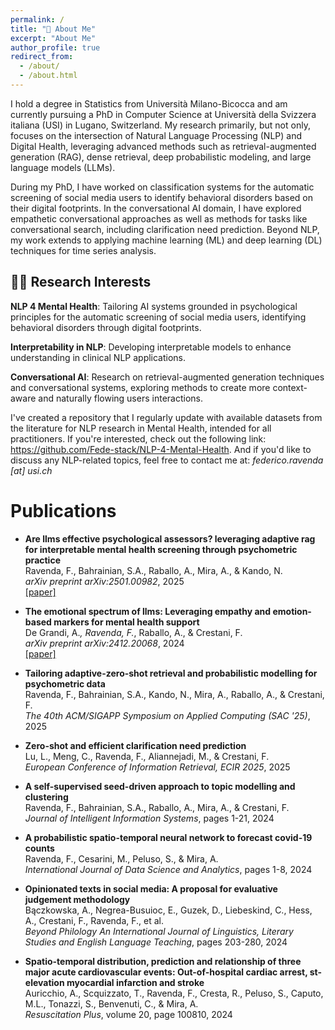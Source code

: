 ```yaml
---
permalink: /
title: "👋 About Me"
excerpt: "About Me"
author_profile: true
redirect_from: 
  - /about/
  - /about.html
---
```


I hold a degree in Statistics from Università Milano-Bicocca and am currently pursuing a PhD in Computer Science at Università della Svizzera italiana (USI) in Lugano, Switzerland. My research primarily, but not only, focuses on the intersection of Natural Language Processing (NLP) and Digital Health, leveraging advanced methods such as retrieval-augmented generation (RAG), dense retrieval, deep probabilistic modeling, and large language models (LLMs).

During my PhD, I have worked on classification systems for the automatic screening of social media users to identify behavioral disorders based on their digital footprints. In the conversational AI domain, I have explored empathetic conversational approaches as well as methods for tasks like conversational search, including clarification need prediction. Beyond NLP, my work extends to applying machine learning (ML) and deep learning (DL) techniques for time series analysis.

## 🧑‍💻 Research Interests

**NLP 4 Mental Health**: Tailoring AI systems grounded in psychological principles  for the automatic screening of social media users, identifying behavioral disorders through digital footprints.

**Interpretability in NLP**: Developing interpretable models to enhance understanding in clinical NLP applications.

**Conversational AI**:  Research on retrieval-augmented generation techniques and conversational systems, exploring methods to create more context-aware and naturally flowing users interactions.

I've created a repository that I regularly update with available datasets from the literature for NLP research in Mental Health, intended for all practitioners. If you're interested, check out the following link: https://github.com/Fede-stack/NLP-4-Mental-Health. And if you'd like to discuss any NLP-related topics, feel free to contact me at: *federico.ravenda [at] usi.ch* 

# Publications


* **Are llms effective psychological assessors? leveraging adaptive rag for interpretable mental health screening through psychometric practice**  
Ravenda, F., Bahrainian, S.A., Raballo, A., Mira, A., & Kando, N.  
*arXiv preprint arXiv:2501.00982*, 2025  
[[paper]](https://arxiv.org/abs/2501.00982)

* **The emotional spectrum of llms: Leveraging empathy and emotion-based markers for mental health support**  
De Grandi, A.*, Ravenda, F.*, Raballo, A., & Crestani, F.  
*arXiv preprint arXiv:2412.20068*, 2024  
[[paper]](https://arxiv.org/abs/2412.20068)

* **Tailoring adaptive-zero-shot retrieval and probabilistic modelling for psychometric data**  
Ravenda, F., Bahrainian, S.A., Kando, N., Mira, A., Raballo, A., & Crestani, F.  
*The 40th ACM/SIGAPP Symposium on Applied Computing (SAC '25)*, 2025

* **Zero-shot and efficient clarification need prediction**  
Lu, L., Meng, C., Ravenda, F., Aliannejadi, M., & Crestani, F.  
*European Conference of Information Retrieval, ECIR 2025*, 2025

* **A self-supervised seed-driven approach to topic modelling and clustering**  
Ravenda, F., Bahrainian, S.A., Raballo, A., Mira, A., & Crestani, F.  
*Journal of Intelligent Information Systems*, pages 1-21, 2024

* **A probabilistic spatio-temporal neural network to forecast covid-19 counts**  
Ravenda, F., Cesarini, M., Peluso, S., & Mira, A.  
*International Journal of Data Science and Analytics*, pages 1-8, 2024

* **Opinionated texts in social media: A proposal for evaluative judgement methodology**  
Bączkowska, A., Negrea-Busuioc, E., Guzek, D., Liebeskind, C., Hess, A., Crestani, F., Ravenda, F., et al.  
*Beyond Philology An International Journal of Linguistics, Literary Studies and English Language Teaching*, pages 203-280, 2024

* **Spatio-temporal distribution, prediction and relationship of three major acute cardiovascular events: Out-of-hospital cardiac arrest, st-elevation myocardial infarction and stroke**  
Auricchio, A., Scquizzato, T., Ravenda, F., Cresta, R., Peluso, S., Caputo, M.L., Tonazzi, S., Benvenuti, C., & Mira, A.  
*Resuscitation Plus*, volume 20, page 100810, 2024




